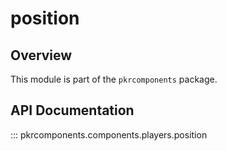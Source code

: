 # position

## Overview

This module is part of the `pkrcomponents` package.

## API Documentation

::: pkrcomponents.components.players.position
